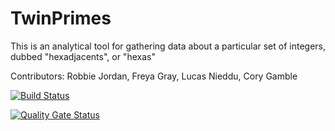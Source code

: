 # TwinPrimes
This is an analytical tool for gathering data about a particular set of integers, dubbed "hexadjacents", or "hexas"

Contributors: Robbie Jordan, Freya Gray, Lucas Nieddu, Cory Gamble

[![Build Status](https://app.travis-ci.com/freyakgray/TwinPrimes.svg?branch=main)](https://app.travis-ci.com/freyakgray/TwinPrimes)

[![Quality Gate Status](https://sonarcloud.io/api/project_badges/measure?project=freyakgray_TwinPrimes&metric=alert_status)](https://sonarcloud.io/dashboard?id=freyakgray_TwinPrimes)
